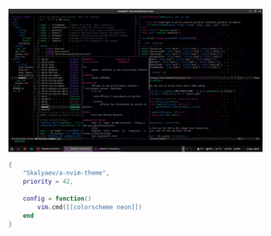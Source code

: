 ![](preview.png)

```lua
{
    "Skalyaev/a-nvim-theme",
    priority = 42,

    config = function()
        vim.cmd([[colorscheme neon]])
    end
}
```

